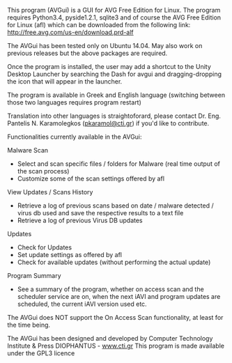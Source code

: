 This program (AVGui) is a GUI for AVG Free Edition for Linux. 
The program requires Python3.4, pyside1.2.1, sqlite3 and of course the AVG Free 
Edition for Linux (afl) which can be downloaded from the following link: 
http://free.avg.com/us-en/download.prd-alf

The AVGui has been tested only on Ubuntu 14.04.
May also work on previous releases but the above packages are required.

Once the program is installed, the user may add a shortcut to the Unity Desktop 
Launcher by searching the Dash for avgui and dragging-dropping the icon that
will appear in the launcher.

The program is available in Greek and English language (switching between those
two languages requires program restart)

Translation into other languages is straightoforard, please contact 
Dr. Eng. Pantelis N. Karamolegkos (pkaramol@cti.gr) if you'd like to contribute.

Functionalities currently available in the AVGui:

Malware Scan
- Select and scan specific files / folders for Malware (real time output of the
  scan process)
- Customize some of the scan settings offered by afl

View Updates / Scans History
- Retrieve a log of previous scans based on date / malware detected / virus db 
  used and save the respective results to a text file
- Retrieve a log of previous Virus DB updates

Updates
- Check for Updates
- Set update settings as offered by afl
- Check for available updates (without performing the actual update)

Program Summary
- See a summary of the program, whether on access scan and the scheduler service
  are on, when the next iAVI and program updates are scheduled, the current
  iAVI version used etc.

The AVGui does NOT support the On Access Scan functionality, at least for the 
time being.

The AVGui has been designed and developed by Computer Technology Institute & 
Press DIOPHANTUS - www.cti.gr 
This program is made available under the GPL3 licence
